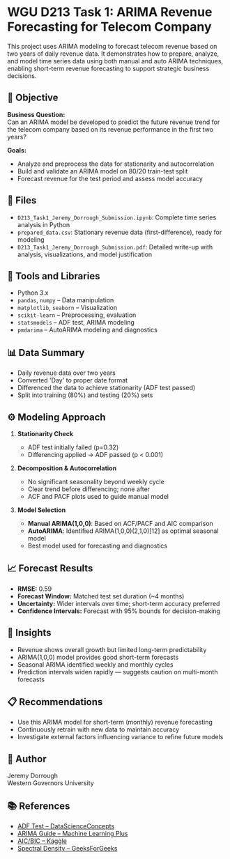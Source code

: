 # WGU D213 Task 1: ARIMA Revenue Forecasting for Telecom Company

This project uses ARIMA modeling to forecast telecom revenue based on two years of daily revenue data. It demonstrates how to prepare, analyze, and model time series data using both manual and auto ARIMA techniques, enabling short-term revenue forecasting to support strategic business decisions.

## 🎯 Objective

**Business Question:**  
Can an ARIMA model be developed to predict the future revenue trend for the telecom company based on its revenue performance in the first two years?

**Goals:**
- Analyze and preprocess the data for stationarity and autocorrelation
- Build and validate an ARIMA model on 80/20 train-test split
- Forecast revenue for the test period and assess model accuracy

## 📁 Files

- `D213_Task1_Jeremy_Dorrough_Submission.ipynb`: Complete time series analysis in Python
- `prepared_data.csv`: Stationary revenue data (first-difference), ready for modeling
- `D213_Task1_Jeremy_Dorrough_Submission.pdf`: Detailed write-up with analysis, visualizations, and model justification

## 🧪 Tools and Libraries

- Python 3.x
- `pandas`, `numpy` – Data manipulation
- `matplotlib`, `seaborn` – Visualization
- `scikit-learn` – Preprocessing, evaluation
- `statsmodels` – ADF test, ARIMA modeling
- `pmdarima` – AutoARIMA modeling and diagnostics

## 📊 Data Summary

- Daily revenue data over two years
- Converted 'Day' to proper date format
- Differenced the data to achieve stationarity (ADF test passed)
- Split into training (80%) and testing (20%) sets

## ⚙️ Modeling Approach

1. **Stationarity Check**  
   - ADF test initially failed (p=0.32)  
   - Differencing applied → ADF passed (p < 0.001)

2. **Decomposition & Autocorrelation**  
   - No significant seasonality beyond weekly cycle
   - Clear trend before differencing; none after
   - ACF and PACF plots used to guide manual model

3. **Model Selection**
   - **Manual ARIMA(1,0,0)**: Based on ACF/PACF and AIC comparison  
   - **AutoARIMA**: Identified ARIMA(1,0,0)(2,1,0)[12] as optimal seasonal model  
   - Best model used for forecasting and diagnostics

## 📈 Forecast Results

- **RMSE:** 0.59  
- **Forecast Window:** Matched test set duration (~4 months)  
- **Uncertainty:** Wider intervals over time; short-term accuracy preferred  
- **Confidence Intervals:** Forecast with 95% bounds for decision-making

## 📌 Insights

- Revenue shows overall growth but limited long-term predictability
- ARIMA(1,0,0) model provides good short-term forecasts
- Seasonal ARIMA identified weekly and monthly cycles
- Prediction intervals widen rapidly — suggests caution on multi-month forecasts

## 📋 Recommendations

- Use this ARIMA model for short-term (monthly) revenue forecasting
- Continuously retrain with new data to maintain accuracy
- Investigate external factors influencing variance to refine future models

## 👤 Author

Jeremy Dorrough  
Western Governors University  

## 📚 References

- [ADF Test – DataScienceConcepts](https://www.datascienceconcepts.com/tutorials/python-programming-language/stationarity-augmented-dickey-fuller-test-in-python/)
- [ARIMA Guide – Machine Learning Plus](https://www.machinelearningplus.com/time-series/arima-model-time-series-forecasting-python/)
- [AIC/BIC – Kaggle](https://www.kaggle.com/code/gourab1992/model-selection-using-aic-and-bic-in-python)
- [Spectral Density – GeeksForGeeks](https://www.geeksforgeeks.org/plot-the-power-spectral-density-using-matplotlib-python/)
